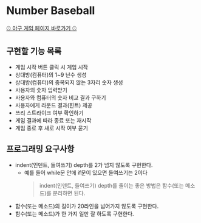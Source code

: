 # Number Baseball

[⚾️ 야구 게임 페이지 바로가기 ⚾️](https://isthislee.github.io/Number-Baseball/)

## 구현할 기능 목록

- 게임 시작 버튼 클릭 시 게임 시작
- 상대방(컴퓨터)의 1~9 난수 생성
- 상대방(컴퓨터)의 중복되지 않는 3자리 숫자 생성
- 사용자의 숫자 입력받기
- 사용자와 컴퓨터의 숫자 비교 결과 구하기
- 사용자에게 라운드 결과(힌트) 제공
- 쓰리 스트라이크 여부 확인하기
- 게임 결과에 따라 종료 또는 재시작
- 게임 종료 후 새로 시작 여부 묻기

## 프로그래밍 요구사항

- indent(인덴트, 들여쓰기) depth를 2가 넘지 않도록 구현한다.
  - 예를 들어 while문 안에 if문이 있으면 들여쓰기는 2이다
    > indent(인덴트, 들여쓰기) depth를 줄이는 좋은 방법은 함수(또는 메소드)를 분리하면 된다.
- 함수(또는 메소드)의 길이가 20라인을 넘어가지 않도록 구현한다.
- 함수(또는 메소드)가 한 가지 일만 잘 하도록 구현한다.
